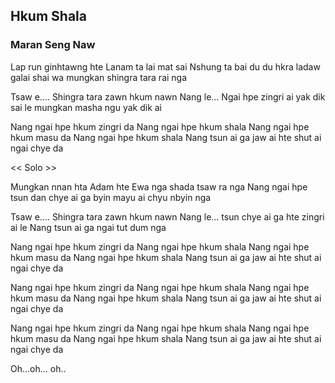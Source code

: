 ## Hkum Shala

### Maran Seng Naw

Lap run ginhtawng hte
Lanam ta lai mat sai
Nshung ta bai du
du hkra ladaw galai shai wa
mungkan shingra tara rai nga

Tsaw e....
Shingra tara zawn hkum nawn
Nang le...
Ngai hpe zingri ai yak dik sai le
mungkan masha ngu yak dik ai

Nang ngai hpe hkum zingri da
Nang ngai hpe hkum shala
Nang ngai hpe hkum masu da
Nang ngai hpe hkum shala
Nang tsun ai ga
jaw ai hte shut ai ngai chye da

<< Solo >>

Mungkan nnan hta
Adam hte Ewa nga
shada tsaw ra nga
Nang ngai hpe tsun dan chye ai ga
byin mayu ai chyu nbyin nga

Tsaw e....
Shingra tara zawn hkum nawn
Nang le...
tsun chye ai ga hte zingri ai le
Nang tsun ai ga ngai tut dum nga

Nang ngai hpe hkum zingri da
Nang ngai hpe hkum shala
Nang ngai hpe hkum masu da
Nang ngai hpe hkum shala
Nang tsun ai ga
jaw ai hte shut ai ngai chye da

Nang ngai hpe hkum zingri da
Nang ngai hpe hkum shala
Nang ngai hpe hkum masu da
Nang ngai hpe hkum shala
Nang tsun ai ga
jaw ai hte shut ai ngai chye da

Nang ngai hpe hkum zingri da
Nang ngai hpe hkum shala
Nang ngai hpe hkum masu da
Nang ngai hpe hkum shala
Nang tsun ai ga
jaw ai hte shut ai ngai chye da

Oh...oh... oh..
